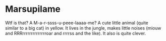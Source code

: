 # Marsupilame

Wtf is that? A M-a-r-ssss-u-peee-laaaa-me? A cute little animal (quite similar to a big cat) in yellow. It lives in the jungle, makes little noises (miouw and RRRrrrrrrrrrrrrrroar and rrrrss and the like). It also is quite clever.